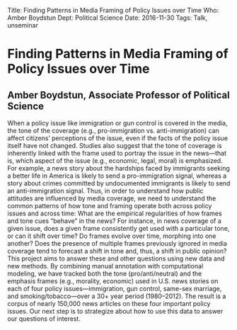 Title: Finding Patterns in Media Framing of Policy Issues over Time
Who: Amber Boydstun
Dept: Political Science
Date: 2016-11-30
Tags: Talk, unseminar


# Finding Patterns in Media Framing of Policy Issues over Time
## Amber Boydstun, Associate Professor of Political Science

When a policy issue like immigration or gun control is covered in the media, the tone of the
coverage (e.g., pro-immigration vs. anti-immigration) can affect citizens’ perceptions of the issue,
even if the facts of the policy issue itself have not changed.  Studies also suggest that the tone
of coverage is inherently linked with the frame used to portray the issue in the news—that is, which
aspect of the issue (e.g., economic, legal, moral) is emphasized.  For example, a news story about
the hardships faced by immigrants seeking a better life in America is likely to send a
pro-immigration signal, whereas a story about crimes committed by undocumented immigrants is likely
to send an anti-immigration signal.  Thus, in order to understand how public attitudes are
influenced by media coverage, we need to understand the common patterns of how tone and framing
operate both across policy issues and across time: What are the empirical regularities of how frames
and tone cues “behave” in the news?  For instance, in news coverage of a given issue, does a given
frame consistently get used with a particular tone, or can it shift over time?  Do frames evolve
over time, morphing into one another?  Does the presence of multiple frames previously ignored in
media coverage tend to forecast a shift in tone and, thus, a shift in public opinion?  This project
aims to answer these and other questions using new data and new methods.  By combining manual
annotation with computational modeling, we have tracked both the tone (pro/anti/neutral) and the
emphasis frames (e.g., morality, economic) used in U.S. news stories on each of four policy
issues—immigration, gun control, same-sex marriage, and smoking/tobacco—over a 30+ year period
(1980–2012).  The result is a corpus of nearly 150,000 news articles on these four important policy
issues.  Our next step is to strategize about how to use this data to answer our questions of
interest.
